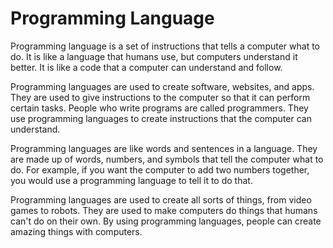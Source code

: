 # Programming Language

Programming language is a set of instructions that tells a computer what to do. It is like a language that humans use, but computers understand it better. It is like a code that a computer can understand and follow. 

Programming languages are used to create software, websites, and apps. They are used to give instructions to the computer so that it can perform certain tasks. People who write programs are called programmers. They use programming languages to create instructions that the computer can understand. 

Programming languages are like words and sentences in a language. They are made up of words, numbers, and symbols that tell the computer what to do. For example, if you want the computer to add two numbers together, you would use a programming language to tell it to do that.

Programming languages are used to create all sorts of things, from video games to robots. They are used to make computers do things that humans can't do on their own. By using programming languages, people can create amazing things with computers.
